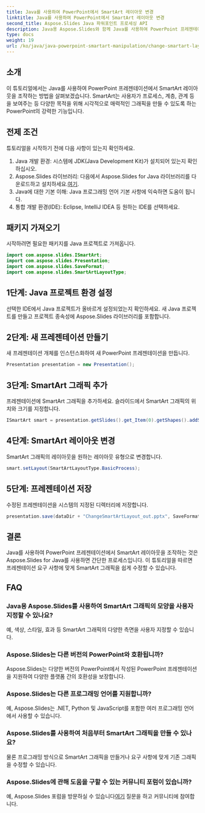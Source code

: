 ```yaml
---
title: Java를 사용하여 PowerPoint에서 SmartArt 레이아웃 변경
linktitle: Java를 사용하여 PowerPoint에서 SmartArt 레이아웃 변경
second_title: Aspose.Slides Java 파워포인트 프로세싱 API
description: Java용 Aspose.Slides와 함께 Java를 사용하여 PowerPoint 프레젠테이션에서 SmartArt 레이아웃을 조작하는 방법을 알아보세요.
type: docs
weight: 19
url: /ko/java/java-powerpoint-smartart-manipulation/change-smartart-layout-powerpoint-java/
---
```

## 소개
이 튜토리얼에서는 Java를 사용하여 PowerPoint 프레젠테이션에서 SmartArt 레이아웃을 조작하는 방법을 살펴보겠습니다. SmartArt는 사용자가 프로세스, 계층, 관계 등을 보여주는 등 다양한 목적을 위해 시각적으로 매력적인 그래픽을 만들 수 있도록 하는 PowerPoint의 강력한 기능입니다.
## 전제 조건
튜토리얼을 시작하기 전에 다음 사항이 있는지 확인하세요.
1. Java 개발 환경: 시스템에 JDK(Java Development Kit)가 설치되어 있는지 확인하십시오.
2.  Aspose.Slides 라이브러리: 다음에서 Aspose.Slides for Java 라이브러리를 다운로드하고 설치하세요.[여기](https://releases.aspose.com/slides/java/).
3. Java에 대한 기본 이해: Java 프로그래밍 언어 기본 사항에 익숙하면 도움이 됩니다.
4. 통합 개발 환경(IDE): Eclipse, IntelliJ IDEA 등 원하는 IDE를 선택하세요.

## 패키지 가져오기
시작하려면 필요한 패키지를 Java 프로젝트로 가져옵니다.
```java
import com.aspose.slides.ISmartArt;
import com.aspose.slides.Presentation;
import com.aspose.slides.SaveFormat;
import com.aspose.slides.SmartArtLayoutType;
```
## 1단계: Java 프로젝트 환경 설정
선택한 IDE에서 Java 프로젝트가 올바르게 설정되었는지 확인하세요. 새 Java 프로젝트를 만들고 프로젝트 종속성에 Aspose.Slides 라이브러리를 포함합니다.
## 2단계: 새 프레젠테이션 만들기
새 프레젠테이션 개체를 인스턴스화하여 새 PowerPoint 프레젠테이션을 만듭니다.
```java
Presentation presentation = new Presentation();
```
## 3단계: SmartArt 그래픽 추가
프레젠테이션에 SmartArt 그래픽을 추가하세요. 슬라이드에서 SmartArt 그래픽의 위치와 크기를 지정합니다.
```java
ISmartArt smart = presentation.getSlides().get_Item(0).getShapes().addSmartArt(10, 10, 400, 300, SmartArtLayoutType.BasicBlockList);
```
## 4단계: SmartArt 레이아웃 변경
SmartArt 그래픽의 레이아웃을 원하는 레이아웃 유형으로 변경합니다.
```java
smart.setLayout(SmartArtLayoutType.BasicProcess);
```
## 5단계: 프레젠테이션 저장
수정된 프레젠테이션을 시스템의 지정된 디렉터리에 저장합니다.
```java
presentation.save(dataDir + "ChangeSmartArtLayout_out.pptx", SaveFormat.Pptx);
```

## 결론
Java를 사용하여 PowerPoint 프레젠테이션에서 SmartArt 레이아웃을 조작하는 것은 Aspose.Slides for Java를 사용하면 간단한 프로세스입니다. 이 튜토리얼을 따르면 프레젠테이션 요구 사항에 맞게 SmartArt 그래픽을 쉽게 수정할 수 있습니다.
## FAQ
### Java용 Aspose.Slides를 사용하여 SmartArt 그래픽의 모양을 사용자 지정할 수 있나요?
예, 색상, 스타일, 효과 등 SmartArt 그래픽의 다양한 측면을 사용자 지정할 수 있습니다.
### Aspose.Slides는 다른 버전의 PowerPoint와 호환됩니까?
Aspose.Slides는 다양한 버전의 PowerPoint에서 작성된 PowerPoint 프레젠테이션을 지원하여 다양한 플랫폼 간의 호환성을 보장합니다.
### Aspose.Slides는 다른 프로그래밍 언어를 지원합니까?
예, Aspose.Slides는 .NET, Python 및 JavaScript를 포함한 여러 프로그래밍 언어에서 사용할 수 있습니다.
### Aspose.Slides를 사용하여 처음부터 SmartArt 그래픽을 만들 수 있나요?
물론 프로그래밍 방식으로 SmartArt 그래픽을 만들거나 요구 사항에 맞게 기존 그래픽을 수정할 수 있습니다.
### Aspose.Slides에 관해 도움을 구할 수 있는 커뮤니티 포럼이 있습니까?
 예, Aspose.Slides 포럼을 방문하실 수 있습니다[여기](https://forum.aspose.com/c/slides/11) 질문을 하고 커뮤니티에 참여합니다.